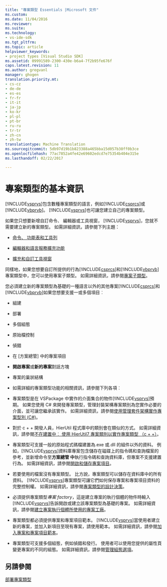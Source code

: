 ```yaml
---
title: "專案類型 Essentials |Microsoft 文件"
ms.custom: 
ms.date: 11/04/2016
ms.reviewer: 
ms.suite: 
ms.technology:
- vs-ide-sdk
ms.tgt_pltfrm: 
ms.topic: article
helpviewer_keywords:
- project types [Visual Studio SDK]
ms.assetid: 09991589-2300-430e-b6a4-7f2b95fe676f
caps.latest.revision: 11
ms.author: gregvanl
manager: ghogen
translation.priority.mt:
- cs-cz
- de-de
- es-es
- fr-fr
- it-it
- ja-jp
- ko-kr
- pl-pl
- pt-br
- ru-ru
- tr-tr
- zh-cn
- zh-tw
translationtype: Machine Translation
ms.sourcegitcommit: 5db97d19b1b823388a465bba15d057b30ff0b3ce
ms.openlocfilehash: 77ac7852a4fe42e69602edcd7e75354b404e315e
ms.lasthandoff: 02/22/2017

---
```

# <a name="project-type-essentials"></a>專案類型的基本資訊
[!INCLUDE[vsprvs](../../code-quality/includes/vsprvs_md.md)]包含數種專案類型的語言，例如[!INCLUDE[csprcs](../../data-tools/includes/csprcs_md.md)]或[!INCLUDE[vbprvb](../../code-quality/includes/vbprvb_md.md)]。 [!INCLUDE[vsprvs](../../code-quality/includes/vsprvs_md.md)]也可讓您建立自己的專案類型。  
  
 如果您只想要新增自訂命令、 編輯器或工具視窗， [!INCLUDE[vsprvs](../../code-quality/includes/vsprvs_md.md)]，您就不需要建立新的專案類型。 如需詳細資訊，請參閱下列主題：  
  
-   [命令、 功能表和工具列](../../extensibility/internals/commands-menus-and-toolbars.md)  
  
-   [編輯器和語言服務擴充功能](../../extensibility/editor-and-language-service-extensions.md)  
  
-   [擴充和自訂工具視窗](../../extensibility/extending-and-customizing-tool-windows.md)  
  
 同樣地，如果您想要自訂所提供的行為[!INCLUDE[csprcs](../../data-tools/includes/csprcs_md.md)]和[!INCLUDE[vbprvb](../../code-quality/includes/vbprvb_md.md)]專案類型中，您可以使用專案子類型。 如需詳細資訊，請參閱[專案子類型](../../extensibility/internals/project-subtypes.md)。  
  
 您必須建立新的專案類型為基礎的一種語言以外的其他專案[!INCLUDE[csprcs](../../data-tools/includes/csprcs_md.md)]和[!INCLUDE[vbprvb](../../code-quality/includes/vbprvb_md.md)]如果您想要支援一或多個項目︰  
  
-   組建  
  
-   部署  
  
-   多個組態  
  
-   原始檔控制  
  
-   偵錯  
  
-   在 [方案總管] 中的專案項目  
  
-   **開啟專案**或**新的專案**對話方塊  
  
-   專案的巢狀結構  
  
-   如需詳細的專案類型功能的相關資訊，請參閱下列各項︰  
  
-   專案類型是在 VSPackage 中實作的介面集合的物件[!INCLUDE[vsprvs](../../code-quality/includes/vsprvs_md.md)]預期。 如果您使用 C# 來開發專案類型，管理封裝架構專案類別為您實作必要的介面，並可讓您繼承該實作。 如需詳細資訊，請參閱[使用管理套件架構實作專案型別 (C#)](../../extensibility/internals/using-the-managed-package-framework-to-implement-a-project-type-csharp.md)。  
  
-   對於 c + + 開發人員，HierUtil 程式庫中的類別會在類似的方式。 如需詳細資訊，請參閱[不在建置中︰ 使用 HierUtil7 專案類別以實作專案類型 （c + +）](http://msdn.microsoft.com/en-us/a5c16a09-94a2-46ef-87b5-35b815e2f346)。  
  
-   專案類型可支援一般的原始程式碼檔建置為.exe 或.dll 的組件以外的資料。 例如，[!INCLUDE[vsprvs](../../code-quality/includes/vsprvs_md.md)]資料庫專案包含儲存在磁碟上的指令碼和查詢檔案的參考，並新增命令至**方案總管 中**執行指令碼和查詢資料庫，但專案不支援建置行為。 如需詳細資訊，請參閱[開啟和儲存專案項目](../../extensibility/internals/opening-and-saving-project-items.md)。  
  
-   若要使用的檔案沒有專案類型。 比方說，專案類型可以儲存在資料庫中的所有資料。 [!INCLUDE[vsprvs](../../code-quality/includes/vsprvs_md.md)]專案類型可讓它們如何保存專案和專案項目資料的完整控制權。 如需詳細資訊，請參閱[專案類型的設計決策](../../extensibility/internals/project-type-design-decisions.md)。  
  
-   必須提供專案類型*專案 factory*，這是建立專案的執行個體的物件時輸入[!INCLUDE[vsprvs](../../code-quality/includes/vsprvs_md.md)]告訴開啟或建立該專案類型為基礎的專案。 如需詳細資訊，請參閱[建立專案執行個體所使用的專案工廠](../../extensibility/internals/creating-project-instances-by-using-project-factories.md)。  
  
-   專案類型都必須提供專案和專案項目範本。 [!INCLUDE[vsprvs](../../code-quality/includes/vsprvs_md.md)]當使用者建立新的專案，並加入新項目至現有專案，請使用範本。 如需詳細資訊，請參閱[加入專案和專案項目範本](../../extensibility/internals/adding-project-and-project-item-templates.md)。  
  
-   專案類型可支援多個組態，例如偵錯和發行。 使用者可以使用您提供的屬性頁變更專案的不同的組態。 如需詳細資訊，請參閱[管理組態選項](../../extensibility/internals/managing-configuration-options.md)。  
  
## <a name="see-also"></a>另請參閱  
 [部署專案類型](../../extensibility/internals/deploying-project-types.md)
